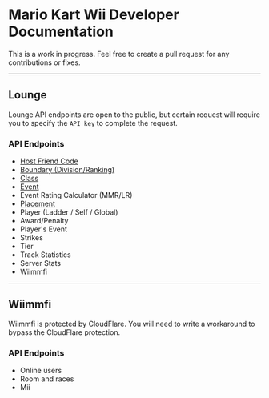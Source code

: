 # Mario Kart Wii Developer Documentation
This is a work in progress. Feel free to create a pull request for any contributions or fixes.

---

## Lounge
Lounge API endpoints are open to the public, but certain request will require you to specify the `API key` to complete the request.

### API Endpoints
* [Host Friend Code](lounge/hostfc.md)
* [Boundary (Division/Ranking)](lounge/ladderboundary.md)
* [Class](lounge/ladderclass.md)
* [Event](lounge/ladderevent.md)
* Event Rating Calculator (MMR/LR)
* [Placement](lounge/ladderplacement.md)
* Player (Ladder / Self / Global)
* Award/Penalty
* Player's Event
* Strikes
* Tier
* Track Statistics
* Server Stats
* Wiimmfi

---

## Wiimmfi
Wiimmfi is protected by CloudFlare. You will need to write a workaround to bypass the CloudFlare protection.

### API Endpoints
* Online users
* Room and races
* Mii
